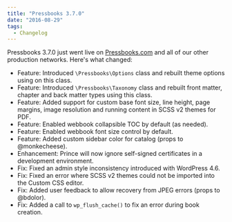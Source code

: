 ```yaml
---
title: "Pressbooks 3.7.0"
date: "2016-08-29"
tags: 
  - Changelog
---
```


Pressbooks 3.7.0 just went live on [Pressbooks.com](https://pressbooks.com/) and all of our other production networks. Here's what changed:

- Feature: Introduced `\Pressbooks\Options` class and rebuilt theme options using on this class.
- Feature: Introduced `\Pressbooks\Taxonomy` class and rebuilt front matter, chapter and back matter types using this class.
- Feature: Added support for custom base font size, line height, page margins, image resolution and running content in SCSS v2 themes for PDF.
- Feature: Enabled webbook collapsible TOC by default (as needed).
- Feature: Enabled webbook font size control by default.
- Feature: Added custom sidebar color for catalog (props to @monkecheese).
- Enhancement: Prince will now ignore self-signed certificates in a development environment.
- Fix: Fixed an admin style inconsistency introduced with WordPress 4.6.
- Fix: Fixed an error where SCSS v2 themes could not be imported into the Custom CSS editor.
- Fix: Added user feedback to allow recovery from JPEG errors (props to @bdolor).
- Fix: Added a call to `wp_flush_cache()` to fix an error during book creation.
